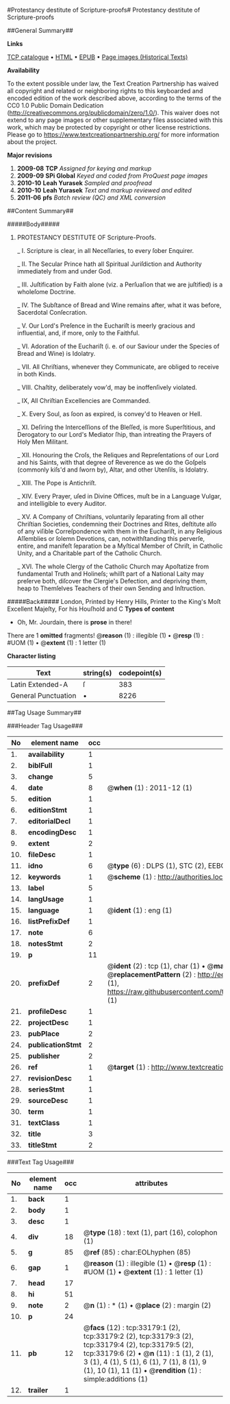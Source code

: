 #Protestancy destitute of Scripture-proofs#
Protestancy destitute of Scripture-proofs

##General Summary##

**Links**

[TCP catalogue](http://www.ota.ox.ac.uk/tcp/)  • 
[HTML](http://tei.it.ox.ac.uk/tcp/Texts-HTML/free/A56/A56075.html)  • 
[EPUB](http://tei.it.ox.ac.uk/tcp/Texts-EPUB/free/A56/A56075.epub) • 
[Page images (Historical Texts)](https://historicaltexts.jisc.ac.uk/eebo-99828748e)

**Availability**

To the extent possible under law, the Text Creation Partnership has waived all copyright and related or neighboring rights to this keyboarded and encoded edition of the work described above, according to the terms of the CC0 1.0 Public Domain Dedication (http://creativecommons.org/publicdomain/zero/1.0/). This waiver does not extend to any page images or other supplementary files associated with this work, which may be protected by copyright or other license restrictions. Please go to https://www.textcreationpartnership.org/ for more information about the project.

**Major revisions**

1. __2009-08__ __TCP__ *Assigned for keying and markup*
1. __2009-09__ __SPi Global__ *Keyed and coded from ProQuest page images*
1. __2010-10__ __Leah Yurasek__ *Sampled and proofread*
1. __2010-10__ __Leah Yurasek__ *Text and markup reviewed and edited*
1. __2011-06__ __pfs__ *Batch review (QC) and XML conversion*

##Content Summary##

#####Body#####

1. PROTESTANCY DESTITUTE OF Scripture-Proofs.

    _ I. Scripture is clear, in all Neceſſaries, to every ſober Enquirer.

    _ II. The Secular Prince hath all Spiritual Juriſdiction and Authority immediately from and under God.

    _ III. Juſtification by Faith alone (viz. a Perſuaſion that we are juſtified) is a wholeſome Doctrine.

    _ IV. The Subſtance of Bread and Wine remains after, what it was before, Sacerdotal Conſecration.

    _ V. Our Lord's Preſence in the Euchariſt is meerly gracious and influential, and, if more, only to the Faithful.

    _ VI. Adoration of the Euchariſt (i. e. of our Saviour under the Species of Bread and Wine) is Idolatry.

    _ VII. All Chriſtians, whenever they Communicate, are obliged to receive in both Kinds.

    _ VIII. Chaſtity, deliberately vow'd, may be inoffenſively violated.

    _ IX, All Chriſtian Excellencies are Commanded.

    _ X. Every Soul, as ſoon as expired, is convey'd to Heaven or Hell.

    _ XI. Deſiring the Interceſſions of the Bleſſed, is more Superſtitious, and Derogatory to our Lord's Mediator ſhip, than intreating the Prayers of Holy Men Militant.

    _ XII. Honouring the Croſs, the Reliques and Repreſentations of our Lord and his Saints, with that degree of Reverence as we do the Goſpels (commonly kiſs'd and ſworn by), Altar, and other Utenſils, is Idolatry.

    _ XIII. The Pope is Antichriſt.

    _ XIV. Every Prayer, uſed in Divine Offices, muſt be in a Language Vulgar, and intelligible to every Auditor.

    _ XV. A Company of Chriſtians, voluntarily ſeparating from all other Chriſtian Societies, condemning their Doctrines and Rites, deſtitute alſo of any viſible Correſpondence with them in the Euchariſt, in any Religious Aſſemblies or ſolemn Devotions, can, notwithſtanding this perverſe, entire, and manifeſt ſeparation be a Myſtical Member
of Chriſt, in Catholic Unity, and a Charitable part of the Catholic Church.

    _ XVI. The whole Clergy of the Catholic Church may Apoſtatize from fundamental Truth and Holineſs; whilſt part of a National Laity may preſerve both, diſcover the Clergie's Defection, and depriving them, heap to Themſelves Teachers of their own Sending and Inſtruction.

#####Back#####
London, Printed by Henry Hills, Printer to the King's Moſt Excellent Majeſty, For his Houſhold and C
**Types of content**

  * Oh, Mr. Jourdain, there is **prose** in there!

There are 1 **omitted** fragments! 
 @__reason__ (1) : illegible (1)  •  @__resp__ (1) : #UOM (1)  •  @__extent__ (1) : 1 letter (1)

**Character listing**


|Text|string(s)|codepoint(s)|
|---|---|---|
|Latin Extended-A|ſ|383|
|General Punctuation|•|8226|

##Tag Usage Summary##

###Header Tag Usage###

|No|element name|occ|attributes|
|---|---|---|---|
|1.|__availability__|1||
|2.|__biblFull__|1||
|3.|__change__|5||
|4.|__date__|8| @__when__ (1) : 2011-12 (1)|
|5.|__edition__|1||
|6.|__editionStmt__|1||
|7.|__editorialDecl__|1||
|8.|__encodingDesc__|1||
|9.|__extent__|2||
|10.|__fileDesc__|1||
|11.|__idno__|6| @__type__ (6) : DLPS (1), STC (2), EEBO-CITATION (1), PROQUEST (1), VID (1)|
|12.|__keywords__|1| @__scheme__ (1) : http://authorities.loc.gov/ (1)|
|13.|__label__|5||
|14.|__langUsage__|1||
|15.|__language__|1| @__ident__ (1) : eng (1)|
|16.|__listPrefixDef__|1||
|17.|__note__|6||
|18.|__notesStmt__|2||
|19.|__p__|11||
|20.|__prefixDef__|2| @__ident__ (2) : tcp (1), char (1)  •  @__matchPattern__ (2) : ([0-9\-]+):([0-9IVX]+) (1), (.+) (1)  •  @__replacementPattern__ (2) : http://eebo.chadwyck.com/downloadtiff?vid=$1&page=$2 (1), https://raw.githubusercontent.com/textcreationpartnership/Texts/master/tcpchars.xml#$1 (1)|
|21.|__profileDesc__|1||
|22.|__projectDesc__|1||
|23.|__pubPlace__|2||
|24.|__publicationStmt__|2||
|25.|__publisher__|2||
|26.|__ref__|1| @__target__ (1) : http://www.textcreationpartnership.org/docs/. (1)|
|27.|__revisionDesc__|1||
|28.|__seriesStmt__|1||
|29.|__sourceDesc__|1||
|30.|__term__|1||
|31.|__textClass__|1||
|32.|__title__|3||
|33.|__titleStmt__|2||


###Text Tag Usage###

|No|element name|occ|attributes|
|---|---|---|---|
|1.|__back__|1||
|2.|__body__|1||
|3.|__desc__|1||
|4.|__div__|18| @__type__ (18) : text (1), part (16), colophon (1)|
|5.|__g__|85| @__ref__ (85) : char:EOLhyphen (85)|
|6.|__gap__|1| @__reason__ (1) : illegible (1)  •  @__resp__ (1) : #UOM (1)  •  @__extent__ (1) : 1 letter (1)|
|7.|__head__|17||
|8.|__hi__|51||
|9.|__note__|2| @__n__ (1) : * (1)  •  @__place__ (2) : margin (2)|
|10.|__p__|24||
|11.|__pb__|12| @__facs__ (12) : tcp:33179:1 (2), tcp:33179:2 (2), tcp:33179:3 (2), tcp:33179:4 (2), tcp:33179:5 (2), tcp:33179:6 (2)  •  @__n__ (11) : 1 (1), 2 (1), 3 (1), 4 (1), 5 (1), 6 (1), 7 (1), 8 (1), 9 (1), 10 (1), 11 (1)  •  @__rendition__ (1) : simple:additions (1)|
|12.|__trailer__|1||
